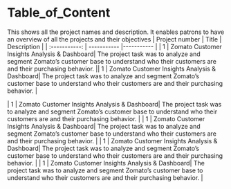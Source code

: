 # Table_of_Content
This shows all the project names and description. It enables patrons to have an overview of all the projects and their objectives
| Project number | Title | Description |
| :-----------: | ----------- |----------- |
| 1 | Zomato Customer Insights Analysis & Dashboard| The project task was to analyze and segment Zomato’s customer base to understand who their customers are and their purchasing behavior. || 1 | Zomato Customer Insights Analysis & Dashboard| The project task was to analyze and segment Zomato’s customer base to understand who their customers are and their purchasing behavior. |

| 1 | Zomato Customer Insights Analysis & Dashboard| The project task was to analyze and segment Zomato’s customer base to understand who their customers are and their purchasing behavior. |
| 1 | Zomato Customer Insights Analysis & Dashboard| The project task was to analyze and segment Zomato’s customer base to understand who their customers are and their purchasing behavior. |
| 1 | Zomato Customer Insights Analysis & Dashboard| The project task was to analyze and segment Zomato’s customer base to understand who their customers are and their purchasing behavior. |
| 1 | Zomato Customer Insights Analysis & Dashboard| The project task was to analyze and segment Zomato’s customer base to understand who their customers are and their purchasing behavior. |

